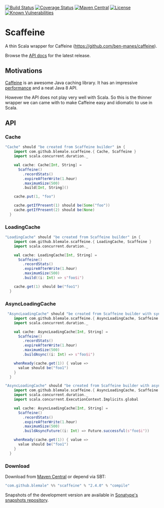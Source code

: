 [![Build Status](https://img.shields.io/travis/blemale/scaffeine.svg?style=flat-square)](https://travis-ci.org/blemale/scaffeine)
[![Coverage Status](https://img.shields.io/coveralls/blemale/scaffeine.svg?style=flat-square)](https://coveralls.io/github/blemale/scaffeine?branch=master)
[![Maven Central](https://img.shields.io/maven-central/v/com.github.blemale/scaffeine_2.11.svg?style=flat-square)](https://maven-badges.herokuapp.com/maven-central/com.github.blemale/scaffeine_2.11)
[![License](https://img.shields.io/:license-apache-brightgreen.svg?style=flat-square)](http://www.apache.org/licenses/LICENSE-2.0.html)
[![Known Vulnerabilities](https://snyk.io/test/github/blemale/scaffeine/badge.svg?targetFile=build.sbt)](https://snyk.io/test/github/blemale/scaffeine?targetFile=build.sbt)

# Scaffeine

A thin Scala wrapper for Caffeine (https://github.com/ben-manes/caffeine).

Browse the [API docs](http://www.javadoc.io/doc/com.github.blemale/scaffeine_2.11) for the latest release.

## Motivations

[Caffeine](https://github.com/ben-manes/caffeine) is an awesome Java caching library.
It has an impressive [performance](https://github.com/ben-manes/caffeine/wiki/Benchmarks) and a neat Java 8 API.

However the API does not play very well with Scala.
So this is the thinner wrapper we can came with to make Caffeine easy and idiomatic to use in Scala.

## API

### Cache

```scala
"Cache" should "be created from Scaffeine builder" in {
    import com.github.blemale.scaffeine.{ Cache, Scaffeine }
    import scala.concurrent.duration._

    val cache: Cache[Int, String] =
      Scaffeine()
        .recordStats()
        .expireAfterWrite(1.hour)
        .maximumSize(500)
        .build[Int, String]()

    cache.put(1, "foo")

    cache.getIfPresent(1) should be(Some("foo"))
    cache.getIfPresent(2) should be(None)
  }
```

### LoadingCache

```scala
"LoadingCache" should "be created from Scaffeine builder" in {
    import com.github.blemale.scaffeine.{ LoadingCache, Scaffeine }
    import scala.concurrent.duration._

    val cache: LoadingCache[Int, String] =
      Scaffeine()
        .recordStats()
        .expireAfterWrite(1.hour)
        .maximumSize(500)
        .build((i: Int) => s"foo$i")

    cache.get(1) should be("foo1")
  }
```

### AsyncLoadingCache

```scala
 "AsyncLoadingCache" should "be created from Scaffeine builder with synchronous loader" in {
    import com.github.blemale.scaffeine.{ AsyncLoadingCache, Scaffeine }
    import scala.concurrent.duration._

    val cache: AsyncLoadingCache[Int, String] =
      Scaffeine()
        .recordStats()
        .expireAfterWrite(1.hour)
        .maximumSize(500)
        .buildAsync((i: Int) => s"foo$i")

    whenReady(cache.get(1)) { value =>
      value should be("foo1")
    }
  }

"AsyncLoadingCache" should "be created from Scaffeine builder with asynchronous loader" in {
    import com.github.blemale.scaffeine.{ AsyncLoadingCache, Scaffeine }
    import scala.concurrent.duration._
    import scala.concurrent.ExecutionContext.Implicits.global

    val cache: AsyncLoadingCache[Int, String] =
      Scaffeine()
        .recordStats()
        .expireAfterWrite(1.hour)
        .maximumSize(500)
        .buildAsyncFuture((i: Int) => Future.successful(s"foo$i"))

    whenReady(cache.get(1)) { value =>
      value should be("foo1")
    }
  }
```

### Download

Download from [Maven Central](https://maven-badges.herokuapp.com/maven-central/com.github.blemale/scaffeine_2.11) or depend via SBT:

```sbt
"com.github.blemale" %% "scaffeine" % "2.4.0" % "compile"
```

Snapshots of the development version are available in
[Sonatype's snapshots repository](https://oss.sonatype.org/content/repositories/snapshots).
